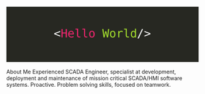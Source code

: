 ![alt text](https://github.com/ricardoarielmartinez/ricardoarielmartinez/blob/main/helloworld.jpg?raw=true)


About Me
Experienced SCADA Engineer, specialist at development, deployment and 
maintenance of mission critical SCADA/HMI software systems. Proactive. 
Problem solving skills, focused on teamwork.
